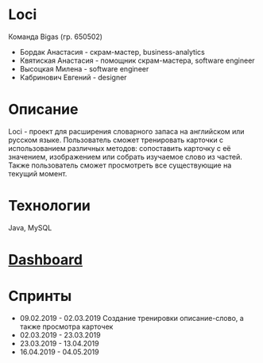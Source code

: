 # Loci
Команда Bigas (гр. 650502)
* Бордак Анастасия - скрам-мастер, business-analytics
* Квятиская Анастасия - помощник скрам-мастера, software engineer 
* Высоцкая Милена - software engineer
* Кабринович Евгений - designer
# Описание
Loci - проект для расширения словарного запаса на английском или русском языке. Пользователь сможет тренировать карточки с использованием различных методов: сопоставить карточку с её значением, изображением или собрать изучаемое слово из частей. Также пользователь сможет просмотреть все существующие на текущий момент.
# Технологии
Java, MySQL 
# [Dashboard](https://trello.com/b/MJmoT6JF/bigas)
# Спринты
* 09.02.2019 - 02.03.2019 Создание тренировки описание-слово, а также просмотра карточек
* 02.03.2019 - 23.03.2019
* 23.03.2019 - 13.04.2019
* 16.04.2019 - 04.05.2019
